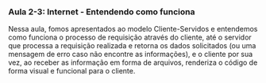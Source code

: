 ### Aula 2-3: Internet - Entendendo como funciona

Nessa aula, fomos apresentados ao modelo Cliente-Servidos e entendemos como funciona o processo de requisição através do cliente, até o servidor que processa a requisição realizada e retorna os dados solicitados (ou uma mensagem de erro caso não encontre as informações), e o cliente por sua vez, ao receber as informação em forma de arquivos, renderiza o código de forma visual e funcional para o cliente. 
